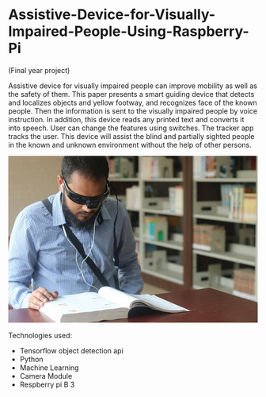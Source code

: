 # Assistive-Device-for-Visually-Impaired-People-Using-Raspberry-Pi
 (Final year project)
 
Assistive device for visually impaired people can improve mobility as well as the safety of them. This paper presents a smart guiding device that detects and localizes objects and yellow footway, and recognizes face of the known people. Then the information is sent to the visually impaired people by voice instruction. In addition, this device reads any printed text and converts it into speech. User can change the features using switches. The tracker app tracks the user. This device will assist the blind and partially sighted people in the known and unknown environment without the help of other persons.

![Screenshot](blind.jpg)

Technologies used:
  - Tensorflow object detection api
  - Python
  - Machine Learning 
  - Camera Module
  - Respberry pi B 3

